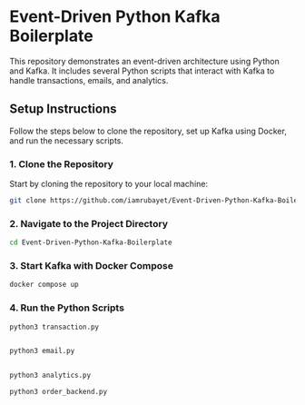 # Event-Driven Python Kafka Boilerplate

This repository demonstrates an event-driven architecture using Python and Kafka. It includes several Python scripts that interact with Kafka to handle transactions, emails, and analytics.

## Setup Instructions

Follow the steps below to clone the repository, set up Kafka using Docker, and run the necessary scripts.

### 1. Clone the Repository

Start by cloning the repository to your local machine:

```bash
git clone https://github.com/iamrubayet/Event-Driven-Python-Kafka-Boilerplate
```

### 2. Navigate to the Project Directory

```bash
cd Event-Driven-Python-Kafka-Boilerplate
```
### 3. Start Kafka with Docker Compose

```bash
docker compose up
```
### 4. Run the Python Scripts

```bash
python3 transaction.py


python3 email.py


python3 analytics.py

python3 order_backend.py
```




